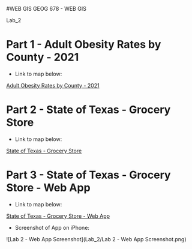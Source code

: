 #WEB GIS
GEOG 678 - WEB GIS

Lab_2

# Part 1 - Adult Obesity Rates by County - 2021

- Link to map below:

[Adult Obesity Rates by County - 2021](https://tamu.maps.arcgis.com/apps/mapviewer/index.html?webmap=bab2f97d88af47489c1892012fb0c810)


# Part 2 - State of Texas - Grocery Store

- Link to map below:

[State of Texas - Grocery Store](https://tamu.maps.arcgis.com/apps/mapviewer/index.html?webmap=7df3dbe55314475c9d51a2b884f0e43f)


# Part 3 - State of Texas - Grocery Store - Web App

- Link to map below:

[State of Texas - Grocery Store - Web App](https://tamu.maps.arcgis.com/apps/instant/basic/index.html?appid=c9c24dfc830343bab2112af3d5eba36d)


- Screenshot of App on iPhone:

![Lab 2 - Web App Screenshot](Lab_2/Lab 2 - Web App Screenshot.png)